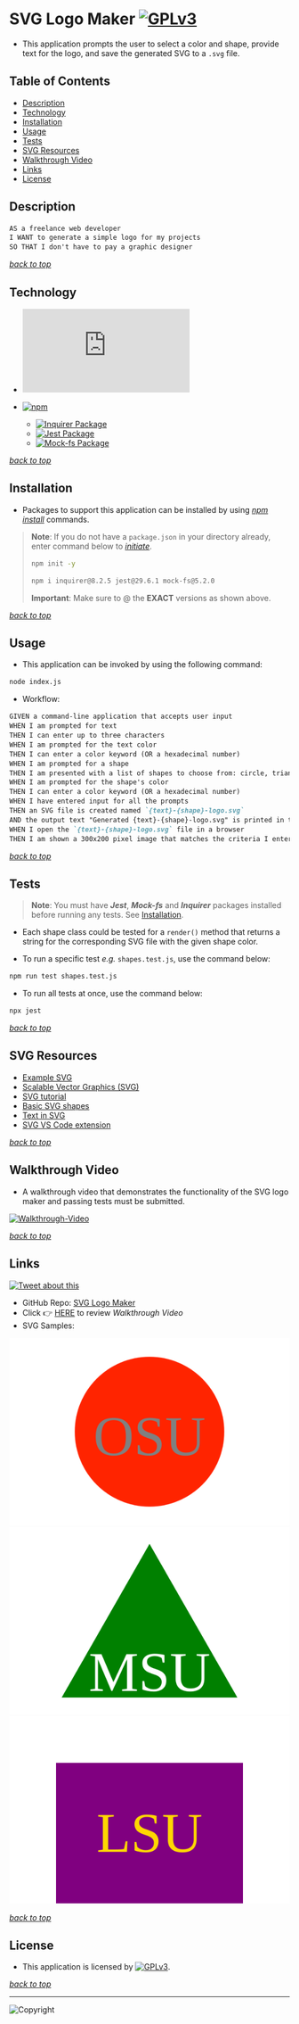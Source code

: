 # SVG Logo Maker [![GPLv3](https://img.shields.io/static/v1.svg?label=📃%20License&message=GPL%20v3.0&color=important)](./LICENSE)

* This application prompts the user to select a color and shape, provide text for the logo, and save the generated SVG to a `.svg` file.

## Table of Contents

* [Description](#description)
* [Technology](#technology)
* [Installation](#installation)
* [Usage](#usage)
* [Tests](#tests)
* [SVG Resources](#svg-resources)
* [Walkthrough Video](#walkthrough-video)
* [Links](#links)
* [License](#license)

## Description

```md
AS a freelance web developer
I WANT to generate a simple logo for my projects
SO THAT I don't have to pay a graphic designer
```

[*back to top*](#table-of-contents)

## Technology

* [![Node.js](https://img.shields.io/badge/Node.js®-v20.4.0-blue?logo=node.js)](https://nodejs.org/en)

* [![npm](https://img.shields.io/badge/npm-v9.7.2-blue?logo=npm)](https://docs.npmjs.com/cli/v9/)
  * [![Inquirer Package](https://img.shields.io/badge/Inquirer-8.2.5-green?logo=npm)](https://www.npmjs.com/package/inquirer)
  * [![Jest Package](https://img.shields.io/badge/Jest-29.6.1-green?logo=npm)](https://www.npmjs.com/package/jest)
  * [![Mock-fs Package](https://img.shields.io/badge/Mock--fs-5.2.0-green?logo=npm)](https://www.npmjs.com/package/mock-fs)

[*back to top*](#table-of-contents)

## Installation

* Packages to support this application can be installed by using [*npm install*](https://docs.npmjs.com/cli/v9/commands/npm-install) commands.

> **Note**: If you do not have a `package.json` in your directory already, enter command below to [*initiate*](https://docs.npmjs.com/cli/v9/commands/npm-init).
>
>```bash
>npm init -y
>```
>
>```bash
>npm i inquirer@8.2.5 jest@29.6.1 mock-fs@5.2.0
>```
>
> **Important**: Make sure to @ the **EXACT** versions as shown above.

[*back to top*](#table-of-contents)

## Usage

* This application can be invoked by using the following command:

```bash
node index.js
```

* Workflow:

```md
GIVEN a command-line application that accepts user input
WHEN I am prompted for text
THEN I can enter up to three characters
WHEN I am prompted for the text color
THEN I can enter a color keyword (OR a hexadecimal number)
WHEN I am prompted for a shape
THEN I am presented with a list of shapes to choose from: circle, triangle, and square
WHEN I am prompted for the shape's color
THEN I can enter a color keyword (OR a hexadecimal number)
WHEN I have entered input for all the prompts
THEN an SVG file is created named `{text}-{shape}-logo.svg`
AND the output text "Generated {text}-{shape}-logo.svg" is printed in the command line
WHEN I open the `{text}-{shape}-logo.svg` file in a browser
THEN I am shown a 300x200 pixel image that matches the criteria I entered
```

[*back to top*](#table-of-contents)

## Tests

> **Note**: You must have ***Jest***, ***Mock-fs*** and ***Inquirer*** packages installed before running any tests. See [Installation](#installation).

* Each shape class could be tested for a `render()` method that returns a string for the corresponding SVG file with the given shape color.

* To run a specific test *e.g.* `shapes.test.js`, use the command below:

```bash
npm run test shapes.test.js
```

* To run all tests at once, use the command below:

```bash
npx jest
```

[*back to top*](#table-of-contents)

## SVG Resources

* [Example SVG](https://static.fullstack-bootcamp.com/fullstack-ground/module-10/circle.svg)
* [Scalable Vector Graphics (SVG)](https://en.wikipedia.org/wiki/Scalable_Vector_Graphics)
* [SVG tutorial](https://developer.mozilla.org/en-US/docs/Web/SVG/Tutorial)
* [Basic SVG shapes](https://developer.mozilla.org/en-US/docs/Web/SVG/Tutorial/Basic_Shapes)
* [Text in SVG](https://developer.mozilla.org/en-US/docs/Web/SVG/Tutorial/Texts)
* [SVG VS Code extension](https://marketplace.visualstudio.com/items?itemName=jock.svg)

[*back to top*](#table-of-contents)

## Walkthrough Video

* A walkthrough video that demonstrates the functionality of the SVG logo maker and passing tests must be submitted.

[![Walkthrough-Video](./media/SVG-Logo-Maker.gif)](https://github.com/Ronin1702/SVG-Logo-Maker/assets/131393836/d771b078-ba0a-4db9-a52a-3d4adb60e60f)

[*back to top*](#table-of-contents)

## Links

[![Tweet about this](https://img.shields.io/static/v1.svg?label=Tweet%20about%20this&message=🎵&color=blue&logo=twitter&style=social)](https://rb.gy/kh9be)

* GitHub Repo: [SVG Logo Maker](https://github.com/Ronin1702/SVG-Logo-Maker)
* Click 👉 [HERE](https://github.com/Ronin1702/SVG-Logo-Maker/assets/131393836/d771b078-ba0a-4db9-a52a-3d4adb60e60f) to review *Walkthrough Video*
* SVG Samples:

![Grey OSU Text in Scarlet Circle Shape](./examples/OSU-Circle-logo.svg)
![White MSU Text in Green Triangle Shape](./examples/MSU-Triangle-logo.svg)
![Gold LSU Text in Purple Square Shape](./examples/LSU-Square-logo.svg)

[*back to top*](#table-of-contents)

## License

* This application is licensed by [![GPLv3](https://img.shields.io/static/v1.svg?label=📃%20License&message=GPL%20v3.0&color=important)](./LICENSE).

[*back to top*](#table-of-contents)

---
![Copyright](https://img.shields.io/static/v1.svg?label=SVG%20Logo%20Maker%20©️%20&message=%202023%20Kai%20Chen&labelColor=informational&color=033450)
